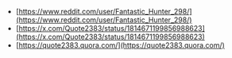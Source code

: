 - [https://www.reddit.com/user/Fantastic_Hunter_298/](https://www.reddit.com/user/Fantastic_Hunter_298/)
- [https://x.com/Quote2383/status/1814671199856988623](https://x.com/Quote2383/status/1814671199856988623)
- [https://quote2383.quora.com/](https://quote2383.quora.com/)
